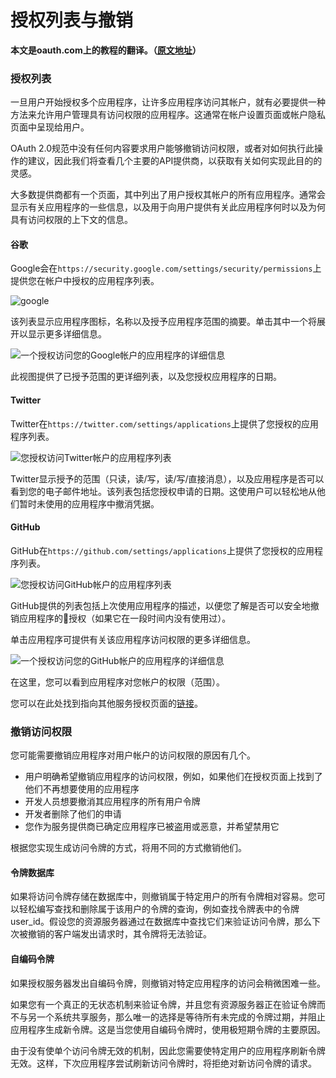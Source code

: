 # 授权列表与撤销

**本文是oauth.com上的教程的翻译。（[原文地址](https://www.oauth.com)）**

### 授权列表

一旦用户开始授权多个应用程序，让许多应用程序访问其帐户，就有必要提供一种方法来允许用户管理具有访问权限的应用程序。这通常在帐户设置页面或帐户隐私页面中呈现给用户。

OAuth 2.0规范中没有任何内容要求用户能够撤销访问权限，或者对如何执行此操作的建议，因此我们将查看几个主要的API提供商，以获取有关如何实现此目的的灵感。

大多数提供商都有一个页面，其中列出了用户授权其帐户的所有应用程序。通常会显示有关应用程序的一些信息，以及用于向用户提供有关此应用程序何时以及为何具有访问权限的上下文的信息。

#### 谷歌

Google会在`https://security.google.com/settings/security/permissions`上提供您在帐户中授权的应用程序列表。

![google](https://ws1.sinaimg.cn/large/006tNc79ly1ftgh6j6yqmj30mm0iiq4r.jpg)

该列表显示应用程序图标，名称以及授予应用程序范围的摘要。单击其中一个将展开以显示更多详细信息。

![一个授权访问您的Google帐户的应用程序的详细信息](https://ws3.sinaimg.cn/large/006tNc79ly1ftgha78weuj30j40ijq4c.jpg)

此视图提供了已授予范围的更详细列表，以及您授权应用程序的日期。

#### Twitter

Twitter在`https://twitter.com/settings/applications`上提供了您授权的应用程序列表。

![您授权访问Twitter帐户的应用程序列表](https://ws2.sinaimg.cn/large/006tNc79ly1ftghc5l2bmj30sg0jz79r.jpg)

Twitter显示授予的范围（只读，读/写，读/写/直接消息），以及应用程序是否可以看到您的电子邮件地址。该列表包括您授权申请的日期。这使用户可以轻松地从他们暂时未使用的应用程序中撤消凭据。

#### GitHub

GitHub在`https://github.com/settings/applications`上提供了您授权的应用程序列表。

![您授权访问GitHub帐户的应用程序列表](https://ws1.sinaimg.cn/large/006tNc79ly1ftghef8w6qj30sg0cu40n.jpg)

GitHub提供的列表包括上次使用应用程序的描述，以便您了解是否可以安全地撤销应用程序的授权（如果它在一段时间内没有使用过）。

单击应用程序可提供有关该应用程序访问权限的更多详细信息。

![一个授权访问您的GitHub帐户的应用程序的详细信息](https://ws1.sinaimg.cn/large/006tNc79ly1ftghezcvrqj30kw0cmab1.jpg)

在这里，您可以看到应用程序对您帐户的权限（范围）。

您可以在此处找到指向其他服务授权页面的[链接](https://indieweb.org/appaccess)。

### 撤销访问权限

您可能需要撤销应用程序对用户帐户的访问权限的原因有几个。

- 用户明确希望撤销应用程序的访问权限，例如，如果他们在授权页面上找到了他们不再想要使用的应用程序
- 开发人员想要撤消其应用程序的所有用户令牌
- 开发者删除了他们的申请
- 您作为服务提供商已确定应用程序已被盗用或恶意，并希望禁用它

根据您实现生成访问令牌的方式，将用不同的方式撤销他们。

#### 令牌数据库

如果将访问令牌存储在数据库中，则撤销属于特定用户的所有令牌相对容易。您可以轻松编写查找和删除属于该用户的令牌的查询，例如查找令牌表中的令牌user_id。假设您的资源服务器通过在数据库中查找它们来验证访问令牌，那么下次被撤销的客户端发出请求时，其令牌将无法验证。

#### 自编码令牌

如果授权服务器发出自编码令牌，则撤销对特定应用程序的访问会稍微困难一些。

如果您有一个真正的无状态机制来验证令牌，并且您有资源服务器正在验证令牌而不与另一个系统共享服务，那么唯一的选择是等待所有未完成的令牌过期，并阻止应用程序生成新令牌。这是当您使用自编码令牌时，使用极短期令牌的主要原因。

由于没有使单个访问令牌无效的机制，因此您需要使特定用户的应用程序刷新令牌无效。这样，下次应用程序尝试刷新访问令牌时，将拒绝对新访问令牌的请求。